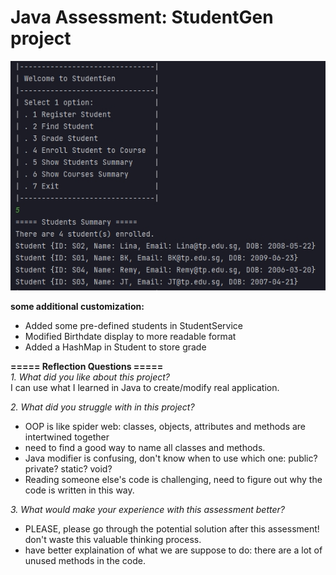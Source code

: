 # Java Assessment: StudentGen project

![StudentGen Interface](https://github.com/boonkeong1714/Java_Assessment/blob/main/studentgen.jpg)
  
**some additional customization:**  
 - Added some pre-defined students in StudentService
 - Modified Birthdate display to more readable format
 - Added a HashMap in Student to store grade


**===== Reflection Questions =====**  
*1. What did you like about this project?*  
I can use what I learned in Java to create/modify real application. </p>  
  
  
*2. What did you struggle with in this project?*  
 - OOP is like spider web: classes, objects, attributes and methods are intertwined together
 - need to find a good way to name all classes and methods.
 - Java modifier is confusing, don't know when to use which one: public? private? static? void?
 - Reading someone else's code is challenging, need to figure out why the code is written in this way. </p>
  
  
*3. What would make your experience with this assessment better?*  
 - PLEASE, please go through the potential solution after this assessment! don't waste this valuable thinking process.
 - have better explaination of what we are suppose to do: there are a lot of unused methods in the code.
 



